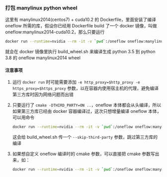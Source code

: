 ### 打包 manylinux python wheel

这里有 manylinux2014(centos7) + cuda10.2 的 Dockerfile，里面安装了编译 oneflow 所需的库，假设你已经用 Dockerfile build 了一个 docker 镜像，叫做 oneflow:manylinux2014-cuda10.2，那么只要运行

```bash
docker run --runtime=nvidia --rm -it -v `pwd`:/oneflow oneflow:manylinux2014-cuda10.2
```

就会在 docker 镜像里执行 build_wheel.sh 来编译生成 python 3.5 到 python 3.8 的 oneflow manylinux2014 wheel

#### 注意事项

1. 运行 `docker run` 时可能需要添加 `-e http_proxy=$http_proxy -e https_proxy=$https_proxy` 参数，以在容器内使用宿主机的代理，避免编译第三方库时因为网络问题而出错

2. 只要运行了 `cmake -DTHIRD_PARTY=ON ..`，oneflow 本体都会从头编译，所以如果第三方库已经由 docker 容器编译过，这次只想增量编译 oneflow 本体，可以用命令

    ```bash
    docker run --runtime=nvidia --rm -it -v `pwd`:/oneflow oneflow:manylinux2014-cuda10.2 /oneflow/docker/package/manylinux/build_wheel.sh --skip-third-party
    ```

   这会给 build_wheel.sh 传一个 `--skip-third-party` 参数，跳过第三方库的编译

3. 如果想自定义 oneflow 编译时的 cmake 参数，可以直接把 cmake 参数写出来，如：

    ```bash
    docker run --runtime=nvidia --rm -it -v `pwd`:/oneflow oneflow:manylinux2014-cuda10.2 /oneflow/docker/package/manylinux/build_wheel.sh -DWITH_XLA=ON
    ```
